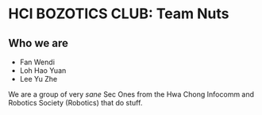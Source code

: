 # HCI BOZOTICS CLUB: Team Nuts

## Who we are
* Fan Wendi 
* Loh Hao Yuan
* Lee Yu Zhe

We are a group of very *sane* Sec Ones from the Hwa Chong Infocomm and Robotics Society (Robotics) that do stuff.